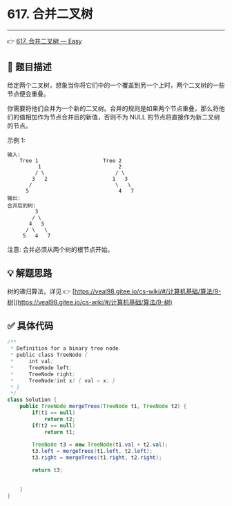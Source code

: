 # 617. 合并二叉树

---

👉 [617. 合并二叉树 — Easy](https://leetcode-cn.com/problems/merge-two-binary-trees/)

## 📜 题目描述

给定两个二叉树，想象当你将它们中的一个覆盖到另一个上时，两个二叉树的一些节点便会重叠。

你需要将他们合并为一个新的二叉树。合并的规则是如果两个节点重叠，那么将他们的值相加作为节点合并后的新值，否则不为 NULL 的节点将直接作为新二叉树的节点。

示例 1:

```
输入: 
	Tree 1                     Tree 2                  
          1                         2                             
         / \                       / \                            
        3   2                     1   3                        
       /                           \   \                      
      5                             4   7                  
输出: 
合并后的树:
	     3
	    / \
	   4   5
	  / \   \ 
	 5   4   7
```


注意: 合并必须从两个树的根节点开始。



## 💡 解题思路

树的递归算法，详见 👉 [https://veal98.gitee.io/cs-wiki/#/计算机基础/算法/9-树](https://veal98.gitee.io/cs-wiki/#/计算机基础/算法/9-树)


## ✅  具体代码 


```java
/**
 * Definition for a binary tree node.
 * public class TreeNode {
 *     int val;
 *     TreeNode left;
 *     TreeNode right;
 *     TreeNode(int x) { val = x; }
 * }
 */
class Solution {
    public TreeNode mergeTrees(TreeNode t1, TreeNode t2) {
        if(t1 == null)
            return t2;
        if(t2 == null)
            return t1;
        
        TreeNode t3 = new TreeNode(t1.val + t2.val);
        t3.left = mergeTrees(t1.left, t2.left);
        t3.right = mergeTrees(t1.right, t2.right);

        return t3;
        
        
    }
}
```

